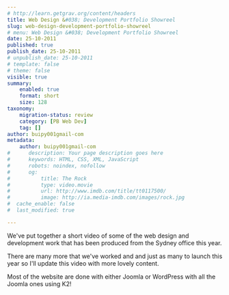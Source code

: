 ```yaml
---
# http://learn.getgrav.org/content/headers
title: Web Design &#038; Development Portfolio Showreel
slug: web-design-development-portfolio-showreel
# menu: Web Design &#038; Development Portfolio Showreel
date: 25-10-2011
published: true
publish_date: 25-10-2011
# unpublish_date: 25-10-2011
# template: false
# theme: false
visible: true
summary:
    enabled: true
    format: short
    size: 128
taxonomy:
    migration-status: review
    category: [PB Web Dev]
    tag: []
author: buipy001gmail-com
metadata:
    author: buipy001gmail-com
#      description: Your page description goes here
#      keywords: HTML, CSS, XML, JavaScript
#      robots: noindex, nofollow
#      og:
#          title: The Rock
#          type: video.movie
#          url: http://www.imdb.com/title/tt0117500/
#          image: http://ia.media-imdb.com/images/rock.jpg
#  cache_enable: false
#  last_modified: true

---
```


We've put together a short video of some of the web design and development work that has been produced from the Sydney office this year.

There are many more that we've worked and and just as many to launch this year so I'll update this video with more lovely content.

Most of the website are done with either Joomla or WordPress with all the Joomla ones using K2!